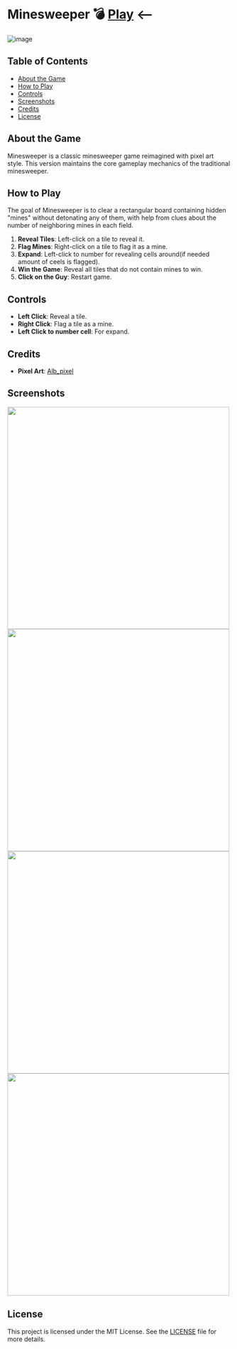 # Minesweeper 💣 [Play](https://vladyslavstolbov.itch.io/minesweeper) <--

![image](https://github.com/user-attachments/assets/bdef8f42-8383-44e9-8437-61a34a7c9744)

## Table of Contents
- [About the Game](#about-the-game)
- [How to Play](#how-to-play)
- [Controls](#controls)
- [Screenshots](#screenshots)
- [Credits](#credits)
- [License](#license)

## About the Game
Minesweeper is a classic minesweeper game reimagined with pixel art style. This version maintains the core gameplay mechanics of the traditional minesweeper.

## How to Play
The goal of Minesweeper is to clear a rectangular board containing hidden "mines" without detonating any of them, with help from clues about the number of neighboring mines in each field.

1. **Reveal Tiles**: Left-click on a tile to reveal it.
2. **Flag Mines**: Right-click on a tile to flag it as a mine.
3. **Expand**: Left-click to number for revealing cells around(if needed amount of ceels is flagged).
4. **Win the Game**: Reveal all tiles that do not contain mines to win.
5. **Сlick on the Guy**: Restart game.

## Controls
- **Left Click**: Reveal a tile.
- **Right Click**: Flag a tile as a mine.
- **Left Click to number cell**: For expand.

## Credits
- **Pixel Art**: [Alb_pixel](https://alb-pixel-store.itch.io/)

## Screenshots
<img src="https://github.com/user-attachments/assets/47c74495-8d9f-4933-b6fd-6ff43e9cb817" width="500" height="500">
<img src="https://github.com/user-attachments/assets/ac03ecb0-4361-4395-996f-9819e584b0c5" width="500" height="500">
<img src="https://github.com/user-attachments/assets/c790b846-8b1e-40d3-b02c-3fd05e3be5ae" width="500" height="500">
<img src="https://github.com/user-attachments/assets/53776b37-fdd4-43d0-9d26-2fe100404984" width="500" height="500">

## License
This project is licensed under the MIT License. See the [LICENSE](LICENSE) file for more details.
